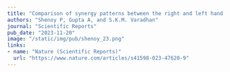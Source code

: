 ```yaml
---
title: "Comparison of synergy patterns between the right and left hand while performing postures and object grasps"
authors: "Shenoy P, Gupta A, and S.K.M. Varadhan"
journal: "Scientific Reports"
pub_date: "2023-11-20"
image: "/static/img/pub/shenoy_23.png"
links:
- name: "Nature (Scientific Reports)"
  url: "https://www.nature.com/articles/s41598-023-47620-9"
---
```






